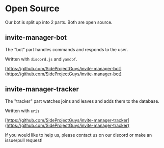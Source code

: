 # Open Source

Our bot is split up into 2 parts. Both are open source.

## invite-manager-bot

The "bot" part handles commands and responds to the user.

Written with `discord.js` and `yamdbf`.

[https://github.com/SideProjectGuys/invite-manager-bot](https://github.com/SideProjectGuys/invite-manager-bot)

## invite-manager-tracker

The "tracker" part watches joins and leaves and adds them to the database.

Written with `eris`

[https://github.com/SideProjectGuys/invite-manager-tracker](https://github.com/SideProjectGuys/invite-manager-tracker)  
  
  
If you would like to help us, please contact us on our discord or make an issue/pull request!

